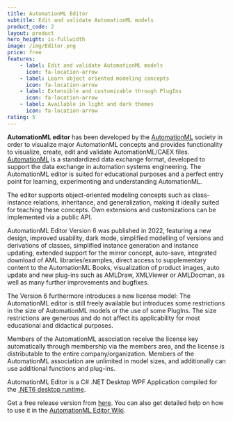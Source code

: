```yaml
---
title: AutomationML Editor
subtitle: Edit and validate AutomationML models
product_code: 2
layout: product
hero_height: is-fullwidth
image: /img/Editor.png
price: free
features:
    - label: Edit and validate AutomationML models
      icon: fa-location-arrow
    - label: Learn object oriented modeling concepts
      icon: fa-location-arrow
    - label: Extensible and customizable through PlugIns
      icon: fa-location-arrow	
    - label: Available in light and dark themes
      icon: fa-location-arrow
rating: 5
---
```


**AutomationML editor** has been developed by the [AutomationML](https://www.AutomationML.org) society in order to visualize major AutomationML concepts and provides functionality to visualize, create, edit and validate AutomationML/CAEX files. [AutomationML](https://www.automationml.org/about-automationml/automationml/) is a standardized data exchange format, developed to support the data exchange in automation systems engineering. The AutomationML editor is suited for educational purposes and a perfect entry point for learning, experimenting and understanding AutomationML.  

The editor supports object-oriented modeling concepts such as class-instance relations, inheritance, and generalization, making it ideally suited for teaching these concepts. Own extensions and customizations can be implemented via a public API. 

AutomationML Editor Version 6 was published in 2022, featuring a new design, improved usability, dark mode, simplified modelling of versions and derivations of classes, simplified instance generation and instance updating, extended support for the mirror concept, auto-save, integrated download of AML libraries/examples, direct access to supplementary content to the AutomationML Books, visualization of product images, auto update and new plug-ins such as AMLDraw, XMLViewer or AMLDocman, as well as many further improvements and bugfixes.

The Version 6 furthermore introduces a new license model: The AutomationML editor is still freely available but introduces some restrictions in the size of AutomationML models or the use of some PlugIns. The size restrictions are generous and do not affect its applicability for most educational and didactical purposes.

Members of the AutomationML association receive the license key automatically through membership via the members area, and the license is distributable to the entire company/organization. Members of the AutomationML association are unlimited in model sizes, and additionally can use additional functions and plug-ins.

AutomationML Editor is a C# .NET Desktop WPF Application compiled for the [.NET6 desktop runtime](https://dotnet.microsoft.com/en-us/download/dotnet/6.0).  

Get a free release version from [here](https://github.com/AutomationML/AutomationMLEditor/releases/tag/v6.1.1). 
You can also get detailed help on how to use it in the [AutomationML Editor Wiki](https://github.com/AutomationML/AutomationMLEditor/wiki).